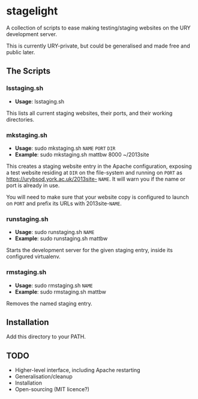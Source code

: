# stagelight

A collection of scripts to ease making testing/staging websites on
the URY development server.

This is currently URY-private, but could be generalised and made
free and public later.

## The Scripts

### lsstaging.sh

* **Usage**: lsstaging.sh

This lists all current staging websites, their ports, and their
working directories.

### mkstaging.sh

* **Usage**: sudo mkstaging.sh ``NAME`` ``PORT`` ``DIR``
* **Example**: sudo mkstaging.sh mattbw 8000 ~/2013site

This creates a staging website entry in the Apache configuration,
exposing a test website residing at ``DIR`` on the file-system and
running on ``PORT`` as https://urybsod.york.ac.uk/2013site- ``NAME``.
It will warn you if the name or port is already in use.

You will need to make sure that your website copy is configured to
launch on ``PORT`` and prefix its URLs with 2013site-``NAME``.

### runstaging.sh

* **Usage**: sudo runstaging.sh ``NAME``
* **Example**: sudo runstaging.sh mattbw

Starts the development server for the given staging entry, inside
its configured virtualenv.

### rmstaging.sh

* **Usage**: sudo rmstaging.sh ``NAME``
* **Example**: sudo rmstaging.sh mattbw

Removes the named staging entry.

## Installation

Add this directory to your PATH.

## TODO

* Higher-level interface, including Apache restarting
* Generalisation/cleanup
* Installation
* Open-sourcing (MIT licence?)
